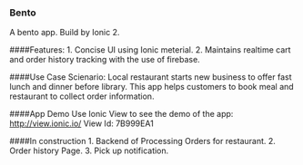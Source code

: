 ### Bento
A bento app. Build by Ionic 2.

####Features:
      1. Concise UI using Ionic meterial.
      2. Maintains realtime cart and order history tracking with the use of firebase.
    
####Use Case Scienario:
      Local restaurant starts new business to offer fast lunch and dinner before library. 
      This app helps customers to book meal and restaurant to collect order information.

####App Demo
      Use Ionic View to see the demo of the app: http://view.ionic.io/
      View Id: 7B999EA1

####In construction
      1. Backend of Processing Orders for restaurant.
      2. Order history Page.
      3. Pick up notification.